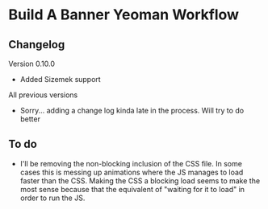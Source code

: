 # Build A Banner Yeoman Workflow

## Changelog

Version 0.10.0
* Added Sizemek support

All previous versions
* Sorry... adding a change log kinda late in the process. Will try to do better


## To do
* I'll be removing the non-blocking inclusion of the CSS file. In some cases this is messing up animations where the JS manages to load faster than the CSS. Making the CSS a blocking load seems to make the most sense because that the equivalent of "waiting for it to load" in order to run the JS. 